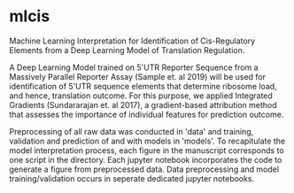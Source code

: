 # mlcis

Machine Learning Interpretation for Identification of Cis-Regulatory Elements from a Deep Learning Model of Translation Regulation.

A Deep Learning Model trained on 5'UTR Reporter Sequence from a Massively Parallel Reporter Assay (Sample et. al 2019) will be used for identification of 5'UTR sequence elements that determine ribosome load, and hence, translation outcome. For this purpose, we applied Integrated Gradients (Sundararajan et. al 2017), a gradient-based attribution method that assesses the importance of individual features for prediction outcome.

Preprocessing of all raw data was conducted in 'data' and training, validation and prediction of and with models in 'models'. To recapitulate the model interpretation process, each figure in the manuscript corresponds to one script in the directory. Each jupyter notebook incorporates the code to generate a figure from preprocessed data. Data preprocessing and model training/validation occurs in seperate dedicated jupyter notebooks. 
